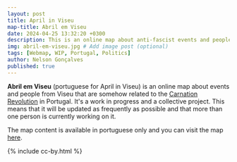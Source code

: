 ```yaml
---
layout: post
title: April in Viseu
map-title: Abril em Viseu
date: 2024-04-25 13:32:20 +0300
description: This is an online map about anti-fascist events and people from Viseu (Portugal)
img: abril-em-viseu.jpg # Add image post (optional)
tags: [Webmap, WIP, Portugal, Politics]
author: Nelson Gonçalves
published: true
---
```


**Abril em Viseu** (portuguese for April in Viseu) is an online map about events and people from Viseu that are somehow related to the [Carnation Revolution](https://en.wikipedia.org/wiki/Carnation_Revolution) in Portugal. It's a work in progress and a collective project. This means that it will be updated as frequently as possible and that more than one person is currently working on it.

The map content is available in portuguese only and you can visit the map [here](https://abrilemviseu.pt/).


{% include cc-by.html %}
